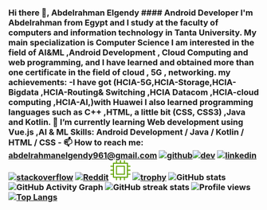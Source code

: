 ### Hi there 👋, Abdelrahman Elgendy #### Android Developer I'm Abdelrahman from Egypt and I study at the faculty of computers and information technology in Tanta University. My main specialization is Computer Science I am interested in the field of AI&ML ,Android Development , Cloud Computing and web programming, and I have learned and obtained more than one certificate in the field of cloud , 5G , networking. my achievements: -I have got (HCIA-5G,HCIA-Storage,HCIA-Bigdata ,HCIA-Routing& Switching ,HCIA Datacom ,HCIA-cloud computing ,HCIA-AI,)with Huawei I also learned programming languages such as C++ ,HTML, a little bit (CSS, CSS3) ,Java and Kotlin. 🌱 I’m currently learning Web development using Vue.js ,AI & ML Skills: Android Development / Java / Kotlin  / HTML / CSS - 📫 How to reach me: abdelrahmanelgendy961@gmail.com [<img src='https://cdn.jsdelivr.net/npm/simple-icons@3.0.1/icons/github.svg' alt='github' height='40'>](https://github.com/Abdelra7manElgendy)[<img src='https://cdn.jsdelivr.net/npm/simple-icons@3.0.1/icons/dev-dot-to.svg' alt='dev' height='40'>](https://dev.to/Abdelra7manElgendy)  [<img src='https://cdn.jsdelivr.net/npm/simple-icons@3.0.1/icons/linkedin.svg' alt='linkedin' height='40'>](https://www.linkedin.com/in/https://www.linkedin.com/in/abdulrahmanelgendy//)  [<img src='https://cdn.jsdelivr.net/npm/simple-icons@3.0.1/icons/stackoverflow.svg' alt='stackoverflow' height='40'>](https://stackoverflow.com/users/https://stackoverflow.com/users/13052943/abdelrahman-elgendy)  [<img src='https://cdn.jsdelivr.net/npm/simple-icons@3.0.1/icons/reddit.svg' alt='Reddit' height='40'>](https://www.reddit.com/user/https://www.reddit.com/user/Abdulrahman_Elgendy) <a href='https://docs.github.com/en/developers'><img src='https://raw.githubusercontent.com/acervenky/animated-github-badges/master/assets/devbadge.gif' width='40' height='40'></a> [![trophy](https://github-profile-trophy.vercel.app/?username=Abdelra7manElgendy)](https://github.com/ryo-ma/github-profile-trophy) ![GitHub stats](https://github-readme-stats.vercel.app/api?username=Abdelra7manElgendy&show_icons=true) ![GitHub Activity Graph](https://activity-graph.herokuapp.com/graph?username=Abdelra7manElgendy) ![GitHub streak stats](https://github-readme-streak-stats.herokuapp.com/?user=Abdelra7manElgendy) ![Profile views](https://gpvc.arturio.dev/Abdelra7manElgendy) [![Top Langs](https://github-readme-stats.vercel.app/api/top-langs/?username=Abdelra7manElgendy&layout=compact)](https://github.com/anuraghazra/github-readme-stats)
